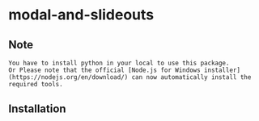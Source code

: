 # modal-and-slideouts

## Note
    You have to install python in your local to use this package.
    Or Please note that the official [Node.js for Windows installer](https://nodejs.org/en/download/) can now automatically install the required tools. 
##  Installation
